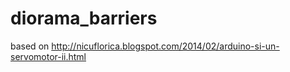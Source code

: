 # diorama_barriers
based on http://nicuflorica.blogspot.com/2014/02/arduino-si-un-servomotor-ii.html
